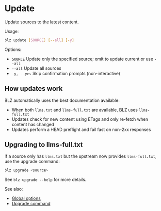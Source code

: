 # Update

Update sources to the latest content.

Usage:
```bash
blz update [SOURCE] [--all] [-y]
```

Options:
- `SOURCE`           Update only the specified source; omit to update current or use `--all`
- `--all`            Update all sources
- `-y, --yes`        Skip confirmation prompts (non-interactive)

## How updates work

BLZ automatically uses the best documentation available:
- When both `llms.txt` and `llms-full.txt` are available, BLZ uses `llms-full.txt`
- Updates check for new content using ETags and only re-fetch when content has changed
- Updates perform a HEAD preflight and fail fast on non-2xx responses

## Upgrading to llms-full.txt

If a source only has `llms.txt` but the upstream now provides `llms-full.txt`, use the upgrade command:

```bash
blz upgrade <source>
```

See `blz upgrade --help` for more details.

See also:
- [Global options](./global.md)
- [Upgrade command](./upgrade.md)
